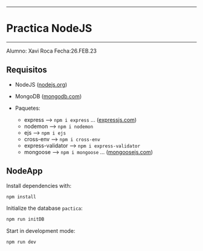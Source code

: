 *************************
#  Practica NodeJS  
*************************
Alumno: Xavi Roca 
Fecha:26.FEB.23

## Requisitos

* NodeJS ([nodejs.org](https://nodejs.org/en/))
* MongoDB ([mongodb.com](https://www.mongodb.com/))


* Paquetes:
  * express --> `npm i express` ... ([expressjs.com](https://expressjs.com/))
  * nodemon --> `npm i nodemon`
  * ejs --> `npm i ejs`
  * cross-env --> `npm i cross-env`
  * express-validator --> `npm i express-validator`
  * mongoose --> `npm i mongoose` ... ([mongoosejs.com](https://mongoosejs.com/))

  


## NodeApp

Install dependencies with:
```sh
npm install
```

Initialize the database `pactica`:
```sh
npm run initDB
```

Start in development mode:
```sh
npm run dev
```


